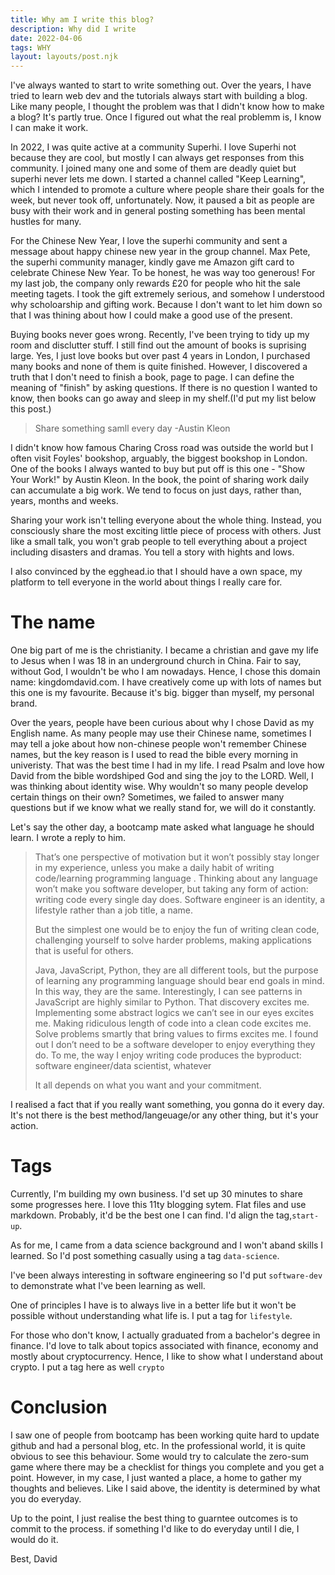 ```yaml
---
title: Why am I write this blog?
description: Why did I write
date: 2022-04-06
tags: WHY
layout: layouts/post.njk
---
```



I've always wanted to start to  write something out. Over the years, I have tried to learn web dev and the tutorials always start with building a blog. Like many people, I thought the problem was that  I  didn't know how to make a  blog? It's partly true. Once I figured out what the real problemm is, I know I can make it work.

In 2022, I was quite active at a community Superhi. I love Superhi not because they are cool, but mostly I can always get responses from this community. I joined many one and some of them are deadly quiet but superhi never lets me down. I started a channel called "Keep Learning", which I intended to promote a culture where people share their goals for the week, but never took off, unfortunately. Now, it paused a bit as people are busy with their work and in general posting something has been mental hustles for many.  

For the Chinese New Year, I love the superhi community and sent a message about happy chinese new year in the group channel. Max Pete, the superhi community manager, kindly gave me Amazon gift card to celebrate Chinese New Year. To be honest, he was way too generous! For my last job, the company only rewards £20 for people who hit the sale meeting tagets. I took the gift extremely serious, and somehow I understood why scholoarship and gifting work. Because I don't want to let him down so that I was thining about how I could make a good use of the present. 

Buying books never goes wrong. Recently, I've been trying to tidy up my room and disclutter stuff. I still find out the amount of books is suprising large. Yes, I just love books but over past 4 years in London, I purchased many books and none of them is quite finished. However, I discovered a truth that I don't need to finish a book, page to page. I can define the meaning of "finish" by asking questions. If there is no question I wanted to know, then books can go away and sleep in my shelf.(I'd put my list below this post.)

> Share something samll every day -Austin Kleon

I didn't know how famous Charing Cross road was outside the world but I often visit Foyles' bookshop, arguably, the biggest bookshop in London. One of the books I always wanted to buy but put off is this one - "Show Your Work!" by Austin Kleon. In the book, the point of sharing work daily can accumulate a big work. We tend to focus on just days, rather than, years, months and weeks. 

Sharing your work isn't telling everyone about the whole thing. Instead, you consciously share the most exciting little piece of process with others. Just like a small talk, you won't grab people to tell everything about a project including disasters and dramas. You tell a story with hights and lows. 

I also convinced by the egghead.io that I should have a own space, my platform to tell everyone in the world about things I really care for.

# The name

One big part of me is the christianity. I became a christian and gave my life to Jesus when I was 18 in an underground church in China. Fair to say, without God, I wouldn't be who I am nowadays. Hence, I chose this domain name: kingdomdavid.com. I have creatively come up with lots of names but this one is my favourite. Because it's big. bigger than myself, my personal brand. 

Over the years, people have been curious about why I chose David as my English name. As many people may use their Chinese name, sometimes I may tell a joke about how non-chinese people won't remember Chinese names, but the key reason is I used to read the bible every morning in univeristy. That was the best time I had in my life. I read Psalm and love how David from the bible wordshiped God and sing the joy to the LORD. Well, I was thinking about identity wise. Why wouldn't so many people develop certain things on their own? Sometimes, we failed to answer many questions but if we know what we really stand for, we will do it constantly. 

Let's say the other day, a bootcamp mate asked what language he should learn. I wrote a reply to him.

> That’s one perspective of motivation but it won’t possibly stay longer in my experience, unless you make a daily habit of writing code/learning programming language .  Thinking about any language won’t make you software developer, but taking any form of action: writing code every single day does. Software engineer is an identity, a lifestyle rather than a job title, a name.
>
>But the simplest one would be to enjoy the fun of writing clean code, challenging yourself to solve harder problems, making applications that is useful for others.
>
>Java, JavaScript, Python, they are all different tools, but the purpose of learning any programming language should bear end goals in mind. In this way, they are the same. Interestingly, I can see patterns in JavaScript are highly similar to Python. That discovery excites me.  Implementing some abstract logics we can’t see in our eyes excites me. Making ridiculous length of code into a clean code excites me. Solve problems smartly that bring values to firms excites me.  I found out I don’t need to be a software developer to enjoy everything they do. To me, the way I enjoy writing code produces the byproduct: software engineer/data scientist, whatever
>
>It all depends on what you want and your commitment.


I realised a fact that if you really want something, you gonna do it every day. It's not there is the best method/langeuage/or any other thing, but it's your action. 



# Tags

Currently, I'm building my own business. I'd set up 30 minutes to share some progresses here. I love this 11ty blogging sytem. Flat files and use markdown. Probably, it'd be the best one I can find. I'd align the tag,`start-up`.

As for me, I came from a data science background and I won't aband skills I learned. So I'd post something casually using a tag `data-science`.

I've been always interesting in software engineering so I'd put `software-dev` to demonstrate what I've been learning as well.

One of principles I have is to always live in a better life but it won't be possible without understanding what life is. I put a tag for `lifestyle`. 

For those who don't know, I actually graduated from a bachelor's degree in finance. I'd love to talk about topics associated with finance, economy and mostly about cryptocurrency. Hence, I like to show what I understand about crypto. I put a tag here as well `crypto`


# Conclusion

I saw one of people from bootcamp has been working quite hard to update github and had a personal blog, etc. In the professional world, it is quite obvious to see this behaviour. Some would try to calculate the zero-sum game where there may be a checklist for things you complete and you get a point. However, in my case, I just wanted a place, a home to gather my thoughts and believes. Like I said above, the identity is determined by what you do everyday.

Up  to the point, I just realise the best thing to guarntee outcomes  is to commit to the process. if something I'd like to do everyday until I die, I would do it.

Best,
David